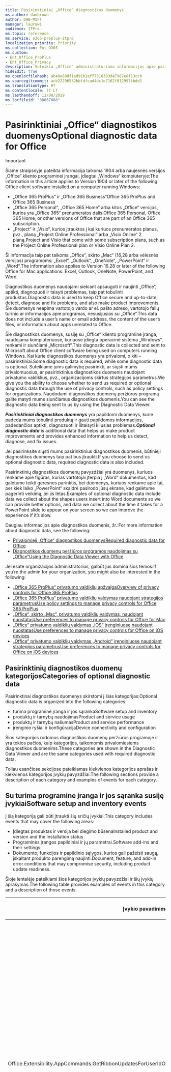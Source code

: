```yaml
---
title: Pasirinktiniai „Office“ diagnostikos duomenys
ms.author: danbrown
author: DHB-MSFT
manager: laurawi
audience: ITPro
ms.topic: reference
ms.service: o365-proplus-itpro
localization_priority: Priority
ms.collection: Ent_O365
ms.custom:
- Ent_Office_ProPlus
- Ent_Office_Privacy
description: Suteikia „Office“ administratoriams informacijos apie pasirinktinius duomenis naudojant „Office“, įskaitant keletą įvykių pavyzdžių.
hideEdit: true
ms.openlocfilehash: ab40e68df1ed91b1aff7510383d47967e8f13ccb
ms.sourcegitcommit: acb22296532bbfdfcad4dc1e7162f812997fbdd1
ms.translationtype: HT
ms.contentlocale: lt-LT
ms.lasthandoff: 11/08/2019
ms.locfileid: "38067088"
---
```

# <a name="optional-diagnostic-data-for-office"></a><span data-ttu-id="ccdcb-103">Pasirinktiniai „Office“ diagnostikos duomenys</span><span class="sxs-lookup"><span data-stu-id="ccdcb-103">Optional diagnostic data for Office</span></span>

> [!IMPORTANT]
> <span data-ttu-id="ccdcb-104">Šiame straipsnyje pateikta informacija taikoma 1904 arba naujesnės versijos „Office“ kliento programinei įrangai, įdiegtai „Windows“ kompiuteryje:</span><span class="sxs-lookup"><span data-stu-id="ccdcb-104">The information in this article applies to Version 1904 or later of the following Office client software installed on a computer running Windows:</span></span>
> - <span data-ttu-id="ccdcb-105">„Office 365 ProPlus“ ir „Office 365 Business“</span><span class="sxs-lookup"><span data-stu-id="ccdcb-105">Office 365 ProPlus and Office 365 Business</span></span>
> - <span data-ttu-id="ccdcb-106">„Office 365 Personal“, „Office 365 Home“ arba kitos „Office“ versijos, kurios yra „Office 365“ prenumeratos dalis.</span><span class="sxs-lookup"><span data-stu-id="ccdcb-106">Office 365 Personal, Office 365 Home, or other versions of Office that are part of an Office 365 subscription.</span></span>
> - <span data-ttu-id="ccdcb-107">„Project“ ir „Visio“, kurios įtrauktos į kai kuriuos prenumeratos planus, pvz., planą „Project Online Professional“ arba „Visio Online“ 2 planą.</span><span class="sxs-lookup"><span data-stu-id="ccdcb-107">Project and Visio that come with some subscription plans, such as the Project Online Professional plan or Visio Online Plan 2.</span></span>
>
> <span data-ttu-id="ccdcb-108">Ši informacija taip pat taikoma „Office“, skirto „Mac“ (16,28 arba vėlesnės versijos) programoms: „Excel“, „Outlook“, „OneNote“, „PowerPoint“ ir „Word“.</span><span class="sxs-lookup"><span data-stu-id="ccdcb-108">The information also applies to Version 16.28 or later of the following Office for Mac applications: Excel, Outlook, OneNote, PowerPoint, and Word.</span></span>

<span data-ttu-id="ccdcb-109">Diagnostikos duomenys naudojami siekiant apsaugoti ir naujinti „Office“, aptikti, diagnozuoti ir taisyti problemas, taip pat tobulinti produktus.</span><span class="sxs-lookup"><span data-stu-id="ccdcb-109">Diagnostic data is used to keep Office secure and up-to-date, detect, diagnose and fix problems, and also make product improvements.</span></span> <span data-ttu-id="ccdcb-110">Šie duomenys neapima vartotojo vardo ar el. pašto adreso, vartotojo failų turinio ar informacijos apie programas, nesusijusias su „Office“.</span><span class="sxs-lookup"><span data-stu-id="ccdcb-110">This data does not include a user’s name or email address, the content of the user’s files, or information about apps unrelated to Office.</span></span>

<span data-ttu-id="ccdcb-111">Šie diagnostikos duomenys, susiję su „Office“ kliento programine įranga, naudojama kompiuteriuose, kuriuose įdiegta operacinė sistema „Windows“, renkami ir siunčiami „Microsoft“.</span><span class="sxs-lookup"><span data-stu-id="ccdcb-111">This diagnostic data is collected and sent to Microsoft about Office client software being used on computers running Windows.</span></span> <span data-ttu-id="ccdcb-112">Kai kurie diagnostikos duomenys yra privalomi, o kiti – pasirinktiniai.</span><span class="sxs-lookup"><span data-stu-id="ccdcb-112">Some diagnostic data is required, while some diagnostic data is optional.</span></span> <span data-ttu-id="ccdcb-113">Suteikiame jums galimybę pasirinkti, ar siųsti mums privalomuosius, ar pasirinktinius diagnostikos duomenis naudojant privatumo valdiklius, pvz., organizacijoms skirtus strategijos parametrus.</span><span class="sxs-lookup"><span data-stu-id="ccdcb-113">We give you the ability to choose whether to send us required or optional diagnostic data through the use of privacy controls, such as policy settings for organizations.</span></span> <span data-ttu-id="ccdcb-114">Naudodami diagnostikos duomenų peržiūros programą galite matyti mums siunčiamus diagnostikos duomenis.</span><span class="sxs-lookup"><span data-stu-id="ccdcb-114">You can see the diagnostic data being sent to us by using the Diagnostic Data Viewer.</span></span>

<span data-ttu-id="ccdcb-115">***Pasirinktiniai diagnostikos duomenys*** yra papildomi duomenys, kurie padeda mums tobulinti produktą ir gauti papildomos informacijos, padedančios aptikti, diagnozuoti ir ištaisyti kilusias problemas.</span><span class="sxs-lookup"><span data-stu-id="ccdcb-115">***Optional diagnostic data*** is additional data that helps us make product improvements and provides enhanced information to help us detect, diagnose, and fix issues.</span></span>

<span data-ttu-id="ccdcb-116">Jei pasirinksite siųsti mums pasirinktinius diagnostikos duomenis, būtinieji diagnostikos duomenys taip pat bus įtraukti.</span><span class="sxs-lookup"><span data-stu-id="ccdcb-116">If you choose to send us optional diagnostic data, required diagnostic data is also included.</span></span>

<span data-ttu-id="ccdcb-117">Pasirinktinių diagnostikos duomenų pavyzdžiai yra duomenys, kuriuos renkame apie figūras, kurias vartotojai įterpia į „Word“ dokumentus, kad galėtume teikti geresnes parinktis, bei duomenys, kuriuos renkame apie tai, per kiek laiko „PowerPoint“ skaidrė pasirodo jūsų ekrane, kad galėtume pagerinti veikimą, jei jis lėtas.</span><span class="sxs-lookup"><span data-stu-id="ccdcb-117">Examples of optional diagnostic data include data we collect about the shapes users insert into Word documents so we can provide better options, and data we collect about the time it takes for a PowerPoint slide to appear on your screen so we can improve the experience if it’s slow.</span></span>

<span data-ttu-id="ccdcb-118">Daugiau informacijos apie diagnostikos duomenis, žr.:</span><span class="sxs-lookup"><span data-stu-id="ccdcb-118">For more information about diagnostic data, see the following:</span></span>

- [<span data-ttu-id="ccdcb-119">Privalomieji „Office“ diagnostikos duomenys</span><span class="sxs-lookup"><span data-stu-id="ccdcb-119">Required diagnostic data for Office</span></span>](required-diagnostic-data.md)
- [<span data-ttu-id="ccdcb-120">Diagnostikos duomenų peržiūros programos naudojimas su „Office“</span><span class="sxs-lookup"><span data-stu-id="ccdcb-120">Using the Diagnostic Data Viewer with Office</span></span>](https://support.office.com/article/cf761ce9-d805-4c60-a339-4e07f3182855)

<span data-ttu-id="ccdcb-121">Jei esate organizacijos administratorius, galbūt jus domina šios temos:</span><span class="sxs-lookup"><span data-stu-id="ccdcb-121">If you’re the admin for your organization, you might also be interested in the following:</span></span>

- [<span data-ttu-id="ccdcb-122">„Office 365 ProPlus“ privatumo valdiklių apžvalga</span><span class="sxs-lookup"><span data-stu-id="ccdcb-122">Overview of privacy controls for Office 365 ProPlus</span></span>](overview-privacy-controls.md)
- [<span data-ttu-id="ccdcb-123">„Office 365 ProPlus“ privatumo valdiklių valdymas naudojant strategijos parametrus</span><span class="sxs-lookup"><span data-stu-id="ccdcb-123">Use policy settings to manage privacy controls for Office 365 ProPlus</span></span>](manage-privacy-controls.md)
- [<span data-ttu-id="ccdcb-124">„Office“, skirto „Mac“, privatumo valdiklių valdymas, naudojant nuostatas</span><span class="sxs-lookup"><span data-stu-id="ccdcb-124">Use preferences to manage privacy controls for Office for Mac</span></span>](mac-privacy-preferences.md)
- [<span data-ttu-id="ccdcb-125">„Office“ privatumo valdiklių valdymas „iOS“ įrenginiuose naudojant nuostatas</span><span class="sxs-lookup"><span data-stu-id="ccdcb-125">Use preferences to manage privacy controls for Office on iOS devices</span></span>](ios-privacy-preferences.md)
- [<span data-ttu-id="ccdcb-126">„Office“ privatumo valdiklių valdymas „Android“ įrenginiuose naudojant strategijos parametrus</span><span class="sxs-lookup"><span data-stu-id="ccdcb-126">Use preferences to manage privacy controls for Office on iOS devices</span></span>](android-privacy-controls.md)

## <a name="categories-of-optional-diagnostic-data"></a><span data-ttu-id="ccdcb-127">Pasirinktinių diagnostikos duomenų kategorijos</span><span class="sxs-lookup"><span data-stu-id="ccdcb-127">Categories of optional diagnostic data</span></span>

<span data-ttu-id="ccdcb-128">Pasirinktinai diagnostikos duomenys skirstomi į šias kategorijas:</span><span class="sxs-lookup"><span data-stu-id="ccdcb-128">Optional diagnostic data is organized into the following categories:</span></span>

- <span data-ttu-id="ccdcb-129">turima programinė įranga ir jos sąranka</span><span class="sxs-lookup"><span data-stu-id="ccdcb-129">Software setup and inventory</span></span>
- <span data-ttu-id="ccdcb-130">produktų ir tarnybų naudojimas</span><span class="sxs-lookup"><span data-stu-id="ccdcb-130">Product and service usage</span></span>
- <span data-ttu-id="ccdcb-131">produktų ir tarnybų našumas</span><span class="sxs-lookup"><span data-stu-id="ccdcb-131">Product and service performance</span></span>
- <span data-ttu-id="ccdcb-132">įrenginio ryšiai ir konfigūracija</span><span class="sxs-lookup"><span data-stu-id="ccdcb-132">Device connectivity and configuration</span></span>

<span data-ttu-id="ccdcb-133">Šios kategorijos rodomos diagnostikos duomenų peržiūros programoje ir yra tokios pačios, kaip kategorijos, taikomomis privalomiesiems diagnostikos duomenims.</span><span class="sxs-lookup"><span data-stu-id="ccdcb-133">These categories are shown in the Diagnostic Data Viewer and are the same categories used with required diagnostic data.</span></span>

<span data-ttu-id="ccdcb-134">Toliau esančiose sekcijose pateikiamas kiekvienos kategorijos aprašas ir kiekvienos kategorijos įvykių pavyzdžiai.</span><span class="sxs-lookup"><span data-stu-id="ccdcb-134">The following sections provide a description of each category and examples of events for each category.</span></span>

## <a name="software-setup-and-inventory-events"></a><span data-ttu-id="ccdcb-135">Su turima programine įranga ir jos sąranka susiję įvykiai</span><span class="sxs-lookup"><span data-stu-id="ccdcb-135">Software setup and inventory events</span></span>

<span data-ttu-id="ccdcb-136">Į šią kategoriją gali būti įtraukti šių sričių įvykiai:</span><span class="sxs-lookup"><span data-stu-id="ccdcb-136">This category includes events that may cover the following areas:</span></span>

- <span data-ttu-id="ccdcb-137">Įdiegtas produktas ir versija bei diegimo būsena</span><span class="sxs-lookup"><span data-stu-id="ccdcb-137">Installed product and version and the installation status</span></span>
- <span data-ttu-id="ccdcb-138">Programinės įrangos papildiniai ir jų parametrai.</span><span class="sxs-lookup"><span data-stu-id="ccdcb-138">Software add-ins and their settings.</span></span>
- <span data-ttu-id="ccdcb-139">Dokumento, funkcijos ir papildinio sąlygos, kurios gali pažeisti saugą, įskaitant produkto parengimą naujinti.</span><span class="sxs-lookup"><span data-stu-id="ccdcb-139">Document, feature, and add-in error conditions that may compromise security, including product update readiness.</span></span>

<span data-ttu-id="ccdcb-140">Šioje lentelėje pateikiami šios kategorijos įvykių pavyzdžiai ir šių įvykių aprašymas.</span><span class="sxs-lookup"><span data-stu-id="ccdcb-140">The following table provides examples of events in this category and a description of those events.</span></span>

| <span data-ttu-id="ccdcb-141">**Įvykio pavadinimas**</span><span class="sxs-lookup"><span data-stu-id="ccdcb-141">**Event name**</span></span>   | <span data-ttu-id="ccdcb-142">**Įvykio aprašas**</span><span class="sxs-lookup"><span data-stu-id="ccdcb-142">**Event description**</span></span>  |
| ---- | ---- |
| <span data-ttu-id="ccdcb-143">Office.Extensibility.AppCommands.GetRibbonUpdatesForUserId</span><span class="sxs-lookup"><span data-stu-id="ccdcb-143">Office.Extensibility.AppCommands.GetRibbonUpdatesForUserId</span></span> | <span data-ttu-id="ccdcb-144">Šis įvykis nurodo, ar „Word“ sėkmingai atnaujina juostelę „Word“ vartotojo sąsajoje, kai vartotojas pakeičia savo tapatybę.</span><span class="sxs-lookup"><span data-stu-id="ccdcb-144">This event indicates whether Word successfully updates the Ribbon in the Word User Interface when the user changes their identity.</span></span> <span data-ttu-id="ccdcb-145">Šį įvykį naudojame siekdami aptikti neteisingą sąranką ir kitas problemas, kurios gali turėti įtakos „Office“ vartotojo sąsajai.</span><span class="sxs-lookup"><span data-stu-id="ccdcb-145">We use this event to detect incorrect setup and other issues that would affect the Office user interface.</span></span> |
| <span data-ttu-id="ccdcb-146">Office.Extensibility.AppCommands.AppCmdInstall</span><span class="sxs-lookup"><span data-stu-id="ccdcb-146">Office.Extensibility.AppCommands.AppCmdInstall</span></span>   | <span data-ttu-id="ccdcb-147">Šis įvykis suteikia informacijos apie vartotojo įdiegtą „Office“ papildinį, įskaitant programos ID, operacinės sistemos versiją ir komponavimo versiją, informaciją, ar diegimas pavyko, ir diegimo trukmę.</span><span class="sxs-lookup"><span data-stu-id="ccdcb-147">This event provides information about the Office add-in that the user has installed, including app ID, operating system build and version, success of installation, and duration of install.</span></span>  |

## <a name="product-and-service-usage-events"></a><span data-ttu-id="ccdcb-148">Su produktų ir tarnybų naudojimu susiję įvykiai</span><span class="sxs-lookup"><span data-stu-id="ccdcb-148">Product and service usage events</span></span>

<span data-ttu-id="ccdcb-149">Į šią kategoriją gali būti įtraukti šių sričių įvykiai:</span><span class="sxs-lookup"><span data-stu-id="ccdcb-149">This category includes events that may cover the following areas:</span></span>

- <span data-ttu-id="ccdcb-150">Informacija apie tai, ar sėkmingai veikia programos funkcijos.</span><span class="sxs-lookup"><span data-stu-id="ccdcb-150">Success of application functionality.</span></span> <span data-ttu-id="ccdcb-151">Tik programos ir dokumentų atidarymas ir uždarymas, failų redagavimas ir failų bendrinimas (bendradarbiavimas).</span><span class="sxs-lookup"><span data-stu-id="ccdcb-151">Limited to opening and closing of the application and documents, file editing, and file sharing (collaboration).</span></span>
- <span data-ttu-id="ccdcb-152">Nustatymas, ar įvyko specifiniai funkcijų įvykiai, pvz., paleidimas ar sustabdymas, ir ar funkcija veikia.</span><span class="sxs-lookup"><span data-stu-id="ccdcb-152">Determination if specific feature events have occurred, such as start or stop, and if feature is running.</span></span>
- <span data-ttu-id="ccdcb-153">„Office“ pritaikymo neįgaliesiems funkcijos</span><span class="sxs-lookup"><span data-stu-id="ccdcb-153">Office accessibility features</span></span>

<span data-ttu-id="ccdcb-154">Šioje lentelėje pateikiami šios kategorijos įvykių pavyzdžiai ir šių įvykių aprašymas.</span><span class="sxs-lookup"><span data-stu-id="ccdcb-154">The following table provides examples of events in this category and a description of those events.</span></span>

| <span data-ttu-id="ccdcb-155">**Įvykio pavadinimas**</span><span class="sxs-lookup"><span data-stu-id="ccdcb-155">**Event name**</span></span>   | <span data-ttu-id="ccdcb-156">**Įvykio aprašas**</span><span class="sxs-lookup"><span data-stu-id="ccdcb-156">**Event description**</span></span>  |
| ------ | ------- |
| <span data-ttu-id="ccdcb-157">Office.Word.Commanding.Highlight</span><span class="sxs-lookup"><span data-stu-id="ccdcb-157">Office.Word.Commanding.Highlight</span></span>  | <span data-ttu-id="ccdcb-158">Šis įvykis nurodo, kad „Word“ įvykdė teksto paryškinimo komandą.</span><span class="sxs-lookup"><span data-stu-id="ccdcb-158">This event indicates Word has executed the command to highlight text.</span></span> <span data-ttu-id="ccdcb-159">Naudojame šį įvykį, kad aptiktume klaidas teksto paryškinimo komandoje.</span><span class="sxs-lookup"><span data-stu-id="ccdcb-159">We use this event to detect errors in the text-highlight command.</span></span>  |
| <span data-ttu-id="ccdcb-160">Office.Translator.AddInLoaded</span><span class="sxs-lookup"><span data-stu-id="ccdcb-160">Office.Translator.AddInLoaded</span></span>   | <span data-ttu-id="ccdcb-161">Kontrolinis signalas, nurodantis, kad vertyklės funkcija įkelta ir sėkmingai pateikta.</span><span class="sxs-lookup"><span data-stu-id="ccdcb-161">A heartbeat to indicate that the translator feature has been loaded and rendered successfully.</span></span>  |
| <span data-ttu-id="ccdcb-162">Office.Graphics.GVizInsertShape</span><span class="sxs-lookup"><span data-stu-id="ccdcb-162">Office.Graphics.GVizInsertShape</span></span> |<span data-ttu-id="ccdcb-163">Seka, ar figūros įterpimo funkcija pavyko programoje „Word“, bei praneša informaciją apie įterptų figūrų tipus ir šaltinį.</span><span class="sxs-lookup"><span data-stu-id="ccdcb-163">Tracks the usage of the Insert Shape feature in Word and also reports details of types of shapes inserted and from which source.</span></span>| 
| <span data-ttu-id="ccdcb-164">Office.PowerPoint.PPT.Desktop.SummaryZoomInsertionRule</span><span class="sxs-lookup"><span data-stu-id="ccdcb-164">Office.PowerPoint.PPT.Desktop.SummaryZoomInsertionRule</span></span>   | <span data-ttu-id="ccdcb-165">Šis įvykis nustato, ar dokumente yra sekcijų, kai vartotojas įterpia interaktyviąją suvestinės peržiūrą, ir ar vartotojas pasirenka panaikinti esamas sekcijas.</span><span class="sxs-lookup"><span data-stu-id="ccdcb-165">This event determines if there are any sections present in a document when the user is inserting Summary Zoom and if the user chooses to delete existing sections.</span></span> |
| <span data-ttu-id="ccdcb-166">Office.Security.SecureReaderHost.ProtectedViewValidation</span><span class="sxs-lookup"><span data-stu-id="ccdcb-166">Office.Security.SecureReaderHost.ProtectedViewValidation</span></span> | <span data-ttu-id="ccdcb-167">Seka, kada ir kodėl failas atidaromas apsaugotame rodinyje.</span><span class="sxs-lookup"><span data-stu-id="ccdcb-167">Tracks when and why a file is opened in Protected View.</span></span> <span data-ttu-id="ccdcb-168">Naudojama tam, kad būtų galima diagnozuoti sąlygas, kai apsaugotas rodinys gali būti netinkamai suaktyvintas, siekiant užtikrinti, kad funkcija veiktų tinkamai.</span><span class="sxs-lookup"><span data-stu-id="ccdcb-168">Used to diagnose conditions where Protected View may not be correctly triggered to ensure the feature is working properly.</span></span> |

## <a name="product-and-service-performance-events"></a><span data-ttu-id="ccdcb-169">Su produktų ir tarnybų našumu susiję įvykiai</span><span class="sxs-lookup"><span data-stu-id="ccdcb-169">Product and service performance events</span></span>

<span data-ttu-id="ccdcb-170">Į šią kategoriją gali būti įtraukti šių sričių įvykiai:</span><span class="sxs-lookup"><span data-stu-id="ccdcb-170">This category includes events that may cover the following areas:</span></span>

- <span data-ttu-id="ccdcb-171">Nenumatytas programų uždarymas (užstrigimas) ir programos būsena, kai taip nutinka.</span><span class="sxs-lookup"><span data-stu-id="ccdcb-171">Unexpected application exits (crashes) and the state of the application when that happens.</span></span>
- <span data-ttu-id="ccdcb-172">Prastas atsakymo laikas ar našumas vykdant scenarijus, tokius kaip programos paleidimas ar failo atidarymas.</span><span class="sxs-lookup"><span data-stu-id="ccdcb-172">Poor response time or performance for scenarios such as application start up or opening a file.</span></span>
- <span data-ttu-id="ccdcb-173">Funkcijos ar vartotojo patirties veikimo klaidos.</span><span class="sxs-lookup"><span data-stu-id="ccdcb-173">Errors in functionality of a feature or user experience.</span></span>

<span data-ttu-id="ccdcb-174">Šioje lentelėje pateikiami šios kategorijos įvykių pavyzdžiai ir šių įvykių aprašymas.</span><span class="sxs-lookup"><span data-stu-id="ccdcb-174">The following table provides examples of events in this category and a description of those events.</span></span>

| <span data-ttu-id="ccdcb-175">**Įvykio pavadinimas**</span><span class="sxs-lookup"><span data-stu-id="ccdcb-175">**Event name**</span></span>    | <span data-ttu-id="ccdcb-176">**Įvykio aprašas**</span><span class="sxs-lookup"><span data-stu-id="ccdcb-176">**Event description**</span></span>   |
| --------------- | -------------- |
| <span data-ttu-id="ccdcb-177">Office.Word.Word.CoreSaveTime100ns</span><span class="sxs-lookup"><span data-stu-id="ccdcb-177">Office.Word.Word.CoreSaveTime100ns</span></span>     | <span data-ttu-id="ccdcb-178">Šis įvykis užfiksuoja „Word“ dokumento įrašymo veiksmo našumą.</span><span class="sxs-lookup"><span data-stu-id="ccdcb-178">This event logs the performance of a document save activity by Word.</span></span> <span data-ttu-id="ccdcb-179">Šį įvykį naudojame siekdami aptikti „Word“ dokumento įrašymo veiksmų klaidas ir našumo problemas.</span><span class="sxs-lookup"><span data-stu-id="ccdcb-179">We use this event to detect errors and performance issues in the Word save document activity.</span></span>|
| <span data-ttu-id="ccdcb-180">Office.Identity.SignInForWamAccountAad</span><span class="sxs-lookup"><span data-stu-id="ccdcb-180">Office.Identity.SignInForWamAccountAad</span></span>  | <span data-ttu-id="ccdcb-181">Šis įvykis siunčiamas, kai vartotojas yra prisijungęs prie „Azure Active Directory“ paskyros naudodamas žiniatinklio paskyrų tvarkytuvo (WAM) biblioteką.</span><span class="sxs-lookup"><span data-stu-id="ccdcb-181">This event is sent when a user is signed in to an Azure Active Directory account with Web Account Manager (WAM) library.</span></span> <span data-ttu-id="ccdcb-182">Jei šis įvykis nepavyko, jis siunčia metaduomenis, tokius kaip AppName, AppVersion ir ErrorCode.</span><span class="sxs-lookup"><span data-stu-id="ccdcb-182">This event sends metadata such as AppName, AppVersion, and ErrorCode if the event failed.</span></span> |
| <span data-ttu-id="ccdcb-183">Office.PowerPoint.PPT.Desktop.FileOpen.FirstSlideMasterThumbnailRenderTime</span><span class="sxs-lookup"><span data-stu-id="ccdcb-183">Office.PowerPoint.PPT.Desktop.FileOpen.FirstSlideMasterThumbnailRenderTime</span></span> | <span data-ttu-id="ccdcb-184">Šis įvykis fiksuoja, kiek laiko trunka atvaizduoti pirmąją „PowerPoint“ skaidrių ruošinio miniatiūrą.</span><span class="sxs-lookup"><span data-stu-id="ccdcb-184">This event collects the length of time it takes to render the first slide master thumbnail in PowerPoint.</span></span>  |
| <span data-ttu-id="ccdcb-185">Office.Extensibility.Diagnostics</span><span class="sxs-lookup"><span data-stu-id="ccdcb-185">Office.Extensibility.Diagnostics</span></span>   | <span data-ttu-id="ccdcb-186">Šis įvykis suteikia bendrą „Office“ papildinių diagnostikos informaciją, tokią kaip derinimui skirtos gedimų ataskaitos.</span><span class="sxs-lookup"><span data-stu-id="ccdcb-186">This event provides general diagnostic information for Office add-ins, such as crash reports for debugging.</span></span>|

## <a name="device-connectivity-and-configuration-events"></a><span data-ttu-id="ccdcb-187">Su įrenginio ryšiais ir konfigūracija susiję duomenys</span><span class="sxs-lookup"><span data-stu-id="ccdcb-187">Device connectivity and configuration events</span></span>

<span data-ttu-id="ccdcb-188">Į šią kategoriją gali būti įtraukti šių sričių įvykiai:</span><span class="sxs-lookup"><span data-stu-id="ccdcb-188">This category includes events that may cover the following areas:</span></span>

- <span data-ttu-id="ccdcb-189">Tinklo ryšio būsena ir įrenginio parametrai, tokie kaip atmintis.</span><span class="sxs-lookup"><span data-stu-id="ccdcb-189">Network connection state and device settings, such as memory.</span></span>

<span data-ttu-id="ccdcb-190">Šioje lentelėje pateikiami šios kategorijos įvykių pavyzdžiai ir šių įvykių aprašymas.</span><span class="sxs-lookup"><span data-stu-id="ccdcb-190">The following table provides examples of events in this category and a description of those events.</span></span>

| <span data-ttu-id="ccdcb-191">**Įvykio pavadinimas**</span><span class="sxs-lookup"><span data-stu-id="ccdcb-191">**Event name**</span></span>                    | <span data-ttu-id="ccdcb-192">**Įvykio aprašas**</span><span class="sxs-lookup"><span data-stu-id="ccdcb-192">**Event description**</span></span>                                                                                                                                                     |
| ------ | ----- |
| <span data-ttu-id="ccdcb-193">Office.Graphics.ArtViewValidate</span><span class="sxs-lookup"><span data-stu-id="ccdcb-193">Office.Graphics.ArtViewValidate</span></span> | <span data-ttu-id="ccdcb-194">Šis įvykis fiksuoja grafinių elementų rodinio, kuris palaiko grafinę sąsają, rezultatų tikrinimą.</span><span class="sxs-lookup"><span data-stu-id="ccdcb-194">This event logs validation the results of Graphics View that supports Graphics User Interface.</span></span> <span data-ttu-id="ccdcb-195">Įvykį naudojame, kad galėtume rinkti naudojimo ir klaidų duomenis apie grafinių elementų atvaizdavimą.</span><span class="sxs-lookup"><span data-stu-id="ccdcb-195">We use the event to collect usage and error data about graphics rendering.</span></span> |
| <span data-ttu-id="ccdcb-196">Office.Graphics.ARCExceptionScope</span><span class="sxs-lookup"><span data-stu-id="ccdcb-196">Office.Graphics.ARCExceptionScope</span></span> | <span data-ttu-id="ccdcb-197">Šis įvykis seka atvaizdavimo triktis, vykstančias atvaizdavimo modulyje.</span><span class="sxs-lookup"><span data-stu-id="ccdcb-197">This event tracks rendering failures coming from the rendering engine.</span></span> |
| <span data-ttu-id="ccdcb-198">Office.Extensibility.ODPLatency</span><span class="sxs-lookup"><span data-stu-id="ccdcb-198">Office.Extensibility.ODPLatency</span></span>   | <span data-ttu-id="ccdcb-199">Šis įvykis suteikia informacijos apie vartotojo tinklo ryšį ir greitį.</span><span class="sxs-lookup"><span data-stu-id="ccdcb-199">This event provides information about the user’s network connection and speed.</span></span>     |
